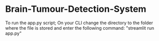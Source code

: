 # Brain-Tumour-Detection-System
To run the app.py script;
On your CLI change the directory to the folder where the file is stored and enter the following command:
"streamlit run app.py"

